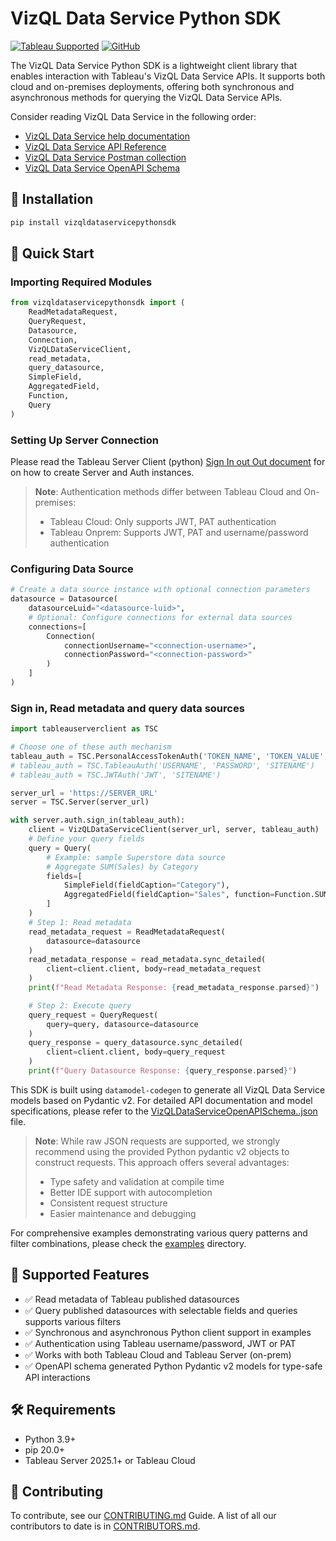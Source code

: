 # VizQL Data Service Python SDK 

[![Tableau Supported](https://img.shields.io/badge/Support%20Level-Tableau%20Supported-53bd92.svg)](https://www.tableau.com/support-levels-it-and-developer-tools)
[![GitHub](https://img.shields.io/badge/license-Apache%202.0-blue?style=flat-square.svg)](https://raw.githubusercontent.com/Tableau/TabPy/master/LICENSE)

The VizQL Data Service Python SDK is a lightweight client library that enables interaction with Tableau's VizQL Data Service APIs. It supports both cloud and on-premises deployments, offering both synchronous and asynchronous methods for querying the VizQL Data Service APIs.

Consider reading VizQL Data Service in the following order:
- [VizQL Data Service help documentation](https://help.tableau.com/current/api/vizql-data-service/en-us/index.html)
- [VizQL Data Service API Reference](https://help.tableau.com/current/api/vizql-data-service/en-us/reference/index.html)
- [VizQL Data Service Postman collection](https://www.postman.com/salesforce-developers/salesforce-developers/folder/jdy4gr3/vizql-data-service-queries)
- [VizQL Data Service OpenAPI Schema](https://github.com/tableau/VizQL-Data-Service/blob/main/VizQLDataServiceOpenAPISchema.json)

## 🔧 Installation
```bash
pip install vizqldataservicepythonsdk
```

## 🚀 Quick Start

### Importing Required Modules
```python
from vizqldataservicepythonsdk import (
    ReadMetadataRequest,
    QueryRequest,
    Datasource,
    Connection,
    VizQLDataServiceClient,
    read_metadata,
    query_datasource,
    SimpleField,
    AggregatedField,
    Function,
    Query
)
```

### Setting Up Server Connection
Please read the Tableau Server Client (python) [Sign In out Out document](https://tableau.github.io/server-client-python/docs/sign-in-out) for on how to create Server and Auth instances.
> **Note**: Authentication methods differ between Tableau Cloud and On-premises:
> - Tableau Cloud: Only supports JWT, PAT authentication
> - Tableau Onprem: Supports JWT, PAT and username/password authentication


### Configuring Data Source
```python
# Create a data source instance with optional connection parameters
datasource = Datasource(
    datasourceLuid="<datasource-luid>",
    # Optional: Configure connections for external data sources
    connections=[
        Connection(
            connectionUsername="<connection-username>",
            connectionPassword="<connection-password>"
        )
    ]
)
```

### Sign in, Read metadata and query data sources
```python
import tableauserverclient as TSC

# Choose one of these auth mechanism
tableau_auth = TSC.PersonalAccessTokenAuth('TOKEN_NAME', 'TOKEN_VALUE', 'SITENAME')
# tableau_auth = TSC.TableauAuth('USERNAME', 'PASSWORD', 'SITENAME')
# tableau_auth = TSC.JWTAuth('JWT', 'SITENAME')

server_url = 'https://SERVER_URL'
server = TSC.Server(server_url)

with server.auth.sign_in(tableau_auth):
    client = VizQLDataServiceClient(server_url, server, tableau_auth)
    # Define your query fields
    query = Query(
        # Example: sample Superstore data source
        # Aggregate SUM(Sales) by Category
        fields=[
            SimpleField(fieldCaption="Category"),
            AggregatedField(fieldCaption="Sales", function=Function.SUM),
        ]
    )
    # Step 1: Read metadata
    read_metadata_request = ReadMetadataRequest(
        datasource=datasource
    )
    read_metadata_response = read_metadata.sync_detailed(
        client=client.client, body=read_metadata_request
    )
    print(f"Read Metadata Response: {read_metadata_response.parsed}")

    # Step 2: Execute query
    query_request = QueryRequest(
        query=query, datasource=datasource
    )
    query_response = query_datasource.sync_detailed(
        client=client.client, body=query_request
    )
    print(f"Query Datasource Response: {query_response.parsed}")
```

This SDK is built using `datamodel-codegen` to generate all VizQL Data Service models based on Pydantic v2. For detailed API documentation and model specifications, please refer to the [VizQLDataServiceOpenAPISchema..json](https://github.com/tableau/VizQL-Data-Service/VizQLDataServiceOpenAPISchema.json) file. 

> **Note**: While raw JSON requests are supported, we strongly recommend using the provided Python pydantic v2 objects to construct requests. This approach offers several advantages:
> - Type safety and validation at compile time
> - Better IDE support with autocompletion
> - Consistent request structure
> - Easier maintenance and debugging

For comprehensive examples demonstrating various query patterns and filter combinations, please check the [examples](https://github.com/tableau/VizQL-Data-Service/python_sdk/src/examples) directory.

## 📘 Supported Features
- ✅ Read metadata of Tableau published datasources
- ✅ Query published datasources with selectable fields and queries supports various filters
- ✅ Synchronous and asynchronous Python client support in examples
- ✅ Authentication using Tableau username/password, JWT or PAT
- ✅ Works with both Tableau Cloud and Tableau Server (on-prem)
- ✅ OpenAPI schema generated Python Pydantic v2 models for type-safe API interactions

## 🛠️ Requirements
- Python 3.9+
- pip 20.0+
- Tableau Server 2025.1+ or Tableau Cloud

## 🤝 Contributing
To contribute, see our [CONTRIBUTING.md](https://github.com/tableau/VizQL-Data-Service/python_sdk/CONTRIBUTING.md) Guide. A list of all our contributors to date is in [CONTRIBUTORS.md](https://github.com/tableau/VizQL-Data-Service/python_sdk/CONTRIBUTORS.md).

